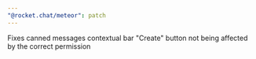 ```yaml
---
"@rocket.chat/meteor": patch
---
```

Fixes canned messages contextual bar "Create" button not being affected by the correct permission
